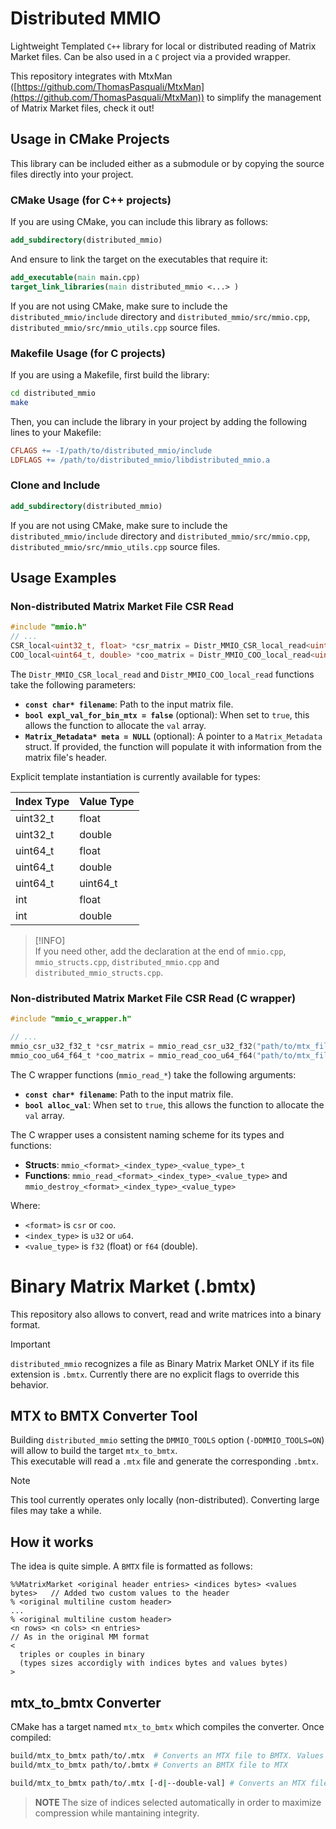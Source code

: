 # Distributed MMIO

Lightweight Templated `C++` library for local or distributed reading of Matrix Market files. Can be also used in a `C` project via a provided wrapper.

This repository integrates with MtxMan ([https://github.com/ThomasPasquali/MtxMan](https://github.com/ThomasPasquali/MtxMan)) to simplify the management of Matrix Market files, check it out!

## Usage in CMake Projects

This library can be included either as a submodule or by copying the source files directly into your project.

### CMake Usage (for C++ projects)

If you are using CMake, you can include this library as follows:

```cmake
add_subdirectory(distributed_mmio)
```

And ensure to link the target on the executables that require it:

```cmake
add_executable(main main.cpp)
target_link_libraries(main distributed_mmio <...> )
```

If you are not using CMake, make sure to include the `distributed_mmio/include` directory and `distributed_mmio/src/mmio.cpp`, `distributed_mmio/src/mmio_utils.cpp` source files.

### Makefile Usage (for C projects)

If you are using a Makefile, first build the library:

```bash
cd distributed_mmio
make
```
Then, you can include the library in your project by adding the following lines to your Makefile:

```makefile
CFLAGS += -I/path/to/distributed_mmio/include
LDFLAGS += /path/to/distributed_mmio/libdistributed_mmio.a
```

<!-- ## Including "Distributed MMIO" with CMake

Simply add to your `CMakeLists.txt` the following:
<!-- TODO ### Fetch and Build Automatically (Recommended)

```cmake
include(FetchContent)

FetchContent_Declare(
  distributed_mmio
  GIT_REPOSITORY https://github.com/HicrestLaboratory/distributed_mmio.git
  GIT_TAG        main # or a specific tag/commit
)

FetchContent_MakeAvailable(distributed_mmio)

target_link_libraries(my_target PRIVATE distributed_mmio)
``` -->

### Clone and Include



```cmake
add_subdirectory(distributed_mmio)
```

If you are not using CMake, make sure to include the `distributed_mmio/include` directory and `distributed_mmio/src/mmio.cpp`, `distributed_mmio/src/mmio_utils.cpp` source files.

<!-- ### Makefile Usage (for C projects)

If you are using a Makefile, first build the library:

```bash
cd distributed_mmio
make
```
Then, you can include the library in your project by adding the following lines to your Makefile:

```makefile
CFLAGS += -I/path/to/distributed_mmio/include
LDFLAGS += /path/to/distributed_mmio/libdistributed_mmio.a
``` -->

## Usage Examples

### Non-distributed Matrix Market File CSR Read 

```c++
#include "mmio.h"
// ...
CSR_local<uint32_t, float> *csr_matrix = Distr_MMIO_CSR_local_read<uint32_t, float>("path/to/mtx_file", false, &meta);
COO_local<uint64_t, double> *coo_matrix = Distr_MMIO_COO_local_read<uint64_t, double>("path/to/mtx_file", false, &meta);
```

The `Distr_MMIO_CSR_local_read` and `Distr_MMIO_COO_local_read` functions take the following parameters:

-   **`const char* filename`**: Path to the input matrix file.
-   **`bool expl_val_for_bin_mtx = false`** (optional): When set to `true`, this allows the function to allocate the `val` array.
-   **`Matrix_Metadata* meta = NULL`** (optional): A pointer to a `Matrix_Metadata` struct. If provided, the function will populate it with information from the matrix file's header.

Explicit template instantiation is currently available for types:

| Index Type | Value Type |
|------------|------------|
| uint32_t   | float      |
| uint32_t   | double     |
| uint64_t   | float      |
| uint64_t   | double     |
| uint64_t   | uint64_t   |
| int        | float      |
| int        | double     |

> [!INFO]  
> If you need other, add the declaration at the end of `mmio.cpp`, `mmio_structs.cpp`, `distributed_mmio.cpp` and `distributed_mmio_structs.cpp`. 

### Non-distributed Matrix Market File CSR Read (C wrapper)

```c
#include "mmio_c_wrapper.h"

// ...
mmio_csr_u32_f32_t *csr_matrix = mmio_read_csr_u32_f32("path/to/mtx_file", false);
mmio_coo_u64_f64_t *coo_matrix = mmio_read_coo_u64_f64("path/to/mtx_file", false);
```

The C wrapper functions (`mmio_read_*`) take the following arguments:

-   **`const char* filename`**: Path to the input matrix file.
-   **`bool alloc_val`**: When set to `true`, this allows the function to allocate the `val` array.

The C wrapper uses a consistent naming scheme for its types and functions:
-   **Structs**: `mmio_<format>_<index_type>_<value_type>_t`
-   **Functions**: `mmio_read_<format>_<index_type>_<value_type>` and `mmio_destroy_<format>_<index_type>_<value_type>`

Where:
-   `<format>` is `csr` or `coo`.
-   `<index_type>` is `u32` or `u64`.
-   `<value_type>` is `f32` (float) or `f64` (double).

# Binary Matrix Market (.bmtx)

This repository also allows to convert, read and write matrices into a binary format.

> [!IMPORTANT]  
> `distributed_mmio` recognizes a file as Binary Matrix Market ONLY if its file extension is `.bmtx`. Currently there are no explicit flags to override this behavior.

## MTX to BMTX Converter Tool

Building `distributed_mmio` setting the `DMMIO_TOOLS` option (`-DDMMIO_TOOLS=ON`) will allow to build the target `mtx_to_bmtx`.  
This executable will read a `.mtx` file and generate the corresponding `.bmtx`.

> [!NOTE]  
> This tool currently operates only locally (non-distributed). Converting large files may take a while. 

## How it works

The idea is quite simple. A `BMTX` file is formatted as follows:

```
%%MatrixMarket <original header entries> <indices bytes> <values bytes>   // Added two custom values to the header
% <original multiline custom header>
...
% <original multiline custom header>
<n rows> <n cols> <n entries>                                             // As in the original MM format
<
  triples or couples in binary
  (types sizes accordigly with indices bytes and values bytes)
>
```

## mtx_to_bmtx Converter

CMake has a target named `mtx_to_bmtx` which compiles the converter. Once compiled:

```bash
build/mtx_to_bmtx path/to/.mtx  # Converts an MTX file to BMTX. Values (if present) will be written using 4 bytes (float)
build/mtx_to_bmtx path/to/.bmtx # Converts an BMTX file to MTX

build/mtx_to_bmtx path/to/.mtx [-d|--double-val] # Converts an MTX file to BMTX using 8 bytes for values (double)
```

> **NOTE** The size of indices selected automatically in order to maximize compression while mantaining integrity.

